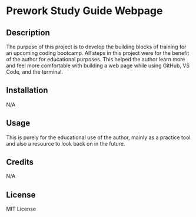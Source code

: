 # Prework Study Guide Webpage

## Description
The purpose of this project is to develop the building blocks of training for an upcoming coding bootcamp. All steps in this project were for the benefit of the author for educational purposes. This helped the author learn more and feel more comfortable with building a web page while using GitHub, VS Code, and the terminal.


## Installation

N/A

## Usage

This is purely for the educational use of the author, mainly as a practice tool and also a resource to look back on in the future.

## Credits

N/A

## License

MIT License

